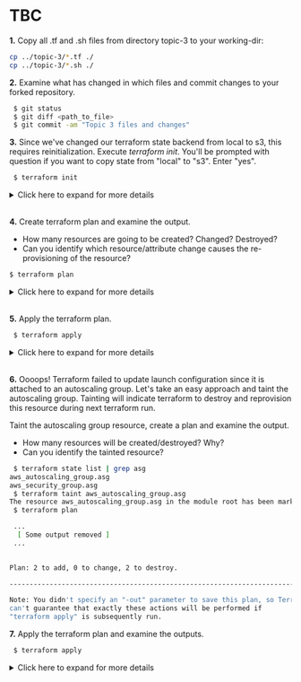 # TBC

**1.** Copy all .tf and .sh files from directory topic-3 to your working-dir:

```bash
cp ../topic-3/*.tf ./
cp ../topic-3/*.sh ./

```

**2.** Examine what has changed in which files and commit changes to your forked repository.

```bash
 $ git status
 $ git diff <path_to_file>
 $ git commit -am "Topic 3 files and changes"
```

**3.** Since we've changed our terraform state backend from local to s3, this requires reinitialization. Execute *terraform init*. 
You'll be prompted with question if you want to copy state from "local" to "s3". Enter "yes". 

```bash
 $ terraform init
```

<details><summary>Click here to expand for more details</summary>
<p>

```
 $ terraform init

Initializing the backend...
Do you want to copy existing state to the new backend?
  Pre-existing state was found while migrating the previous "local" backend to the
  newly configured "s3" backend. An existing non-empty state already exists in
  the new backend. The two states have been saved to temporary files that will be
  removed after responding to this query.
  
  Previous (type "local"): /var/folders/pf/3rmfygm55m54skdnln5hpvq00000gn/T/terraform734438438/1-local.tfstate
  New      (type "s3"): /var/folders/pf/3rmfygm55m54skdnln5hpvq00000gn/T/terraform734438438/2-s3.tfstate
  
  Do you want to overwrite the state in the new backend with the previous state?
  Enter "yes" to copy and "no" to start with the existing state in the newly
  configured "s3" backend.

  Enter a value: yes


Successfully configured the backend "s3"! Terraform will automatically
use this backend unless the backend configuration changes.

Initializing provider plugins...

The following providers do not have any version constraints in configuration,
so the latest version was installed.

To prevent automatic upgrades to new major versions that may contain breaking
changes, it is recommended to add version = "..." constraints to the
corresponding provider blocks in configuration, with the constraint strings
suggested below.

* provider.aws: version = "~> 1.54"
* provider.template: version = "~> 1.0"

Terraform has been successfully initialized!

You may now begin working with Terraform. Try running "terraform plan" to see
any changes that are required for your infrastructure. All Terraform commands
should now work.

If you ever set or change modules or backend configuration for Terraform,
rerun this command to reinitialize your working directory. If you forget, other
commands will detect it and remind you to do so if necessary.
```
</p>
</details>
</br>

**4.** Create terraform plan and examine the output. 

 - How many resources are going to be created? Changed? Destroyed? 
 - Can you identify which resource/attribute change causes the re-provisioning of the resource? 
 
 ```bash
 $ terraform plan
```

<details><summary>Click here to expand for more details</summary>
<p>

```hcl-terraform
 $ terraform plan
 
 ...
  [ Some output removed ]
 ...
 
 Plan: 7 to add, 1 to change, 1 to destroy.
 
 ------------------------------------------------------------------------
 
 Note: You didn't specify an "-out" parameter to save this plan, so Terraform
 can't guarantee that exactly these actions will be performed if
 "terraform apply" is subsequently run.
 

```
</p>
</details>
</br>

**5.** Apply the terraform plan.

```bash
 $ terraform apply
```

<details><summary>Click here to expand for more details</summary>
<p>

```hcl-terraform
Do you want to perform these actions?
  Terraform will perform the actions described above.
  Only 'yes' will be accepted to approve.

  Enter a value: yes

aws_launch_configuration.as_conf: Destroying... (ID: arya-stark-lc-default)
aws_security_group.rds: Creating...
  arn:                    "" => "<computed>"

 ...
  [ Some output removed ]
 ...
 
aws_db_instance.default: Creation complete after 4m3s (ID: arya-stark-default)
data.template_file.init: Refreshing state...

Error: Error applying plan:

1 error(s) occurred:

* aws_launch_configuration.as_conf (destroy): 1 error(s) occurred:

* aws_launch_configuration.as_conf: ResourceInUse: Cannot delete launch configuration arya-stark-lc-default because it is attached to AutoScalingGroup arya-stark-asg-default
        status code: 400, request id: 3ed49642-141c-11e9-a5e8-47e4b055fdc9

Terraform does not automatically rollback in the face of errors.
Instead, your Terraform state file has been partially updated with
any resources that successfully completed. Please address the error
above and apply again to incrementally change your infrastructure.

 
```
</p>
</details>
</br>

**6.** Oooops! Terraform failed to update launch configuration since it is attached to an autoscaling group. 
Let's take an easy approach and taint the autoscaling group. Tainting will indicate terraform to destroy and 
reprovision this resource during next terraform run. 

Taint the autoscaling group resource, create a plan and examine the output.

 - How many resources will be created/destroyed? Why?
 - Can you identify the tainted resource? 

```bash
 $ terraform state list | grep asg
aws_autoscaling_group.asg
aws_security_group.asg
 $ terraform taint aws_autoscaling_group.asg
The resource aws_autoscaling_group.asg in the module root has been marked as tainted!
 $ terraform plan

 ...
  [ Some output removed ]
 ...
 

Plan: 2 to add, 0 to change, 2 to destroy.

------------------------------------------------------------------------

Note: You didn't specify an "-out" parameter to save this plan, so Terraform
can't guarantee that exactly these actions will be performed if
"terraform apply" is subsequently run.
```

**7.** Apply the terraform plan and examine the outputs.

```bash
 $ terraform apply
```

<details><summary>Click here to expand for more details</summary>
<p>


```hcl-terraform
 ...
  [ Some output removed ]
 ...
 
  wait_for_capacity_timeout:      "" => "10m"
aws_autoscaling_group.asg: Still creating... (10s elapsed)
aws_autoscaling_group.asg: Still creating... (20s elapsed)
aws_autoscaling_group.asg: Still creating... (30s elapsed)
aws_autoscaling_group.asg: Still creating... (40s elapsed)
aws_autoscaling_group.asg: Creation complete after 45s (ID: arya-stark-asg-default)

Apply complete! Resources: 2 added, 0 changed, 2 destroyed.

Outputs:

alb_dns_name = arya-stark-alb-default-1946164951.eu-central-1.elb.amazonaws.com
alb_id = arn:aws:elasticloadbalancing:eu-central-1:437278685207:loadbalancer/app/arya-stark-alb-default/6c3fee0674b25616
db_endpoint = arya-stark-default.cbxsw293mz36.eu-central-1.rds.amazonaws.com
db_port = 3306
vpc_id = vpc-0dc49a0686a231015

```
</p>
</details>
</br>

